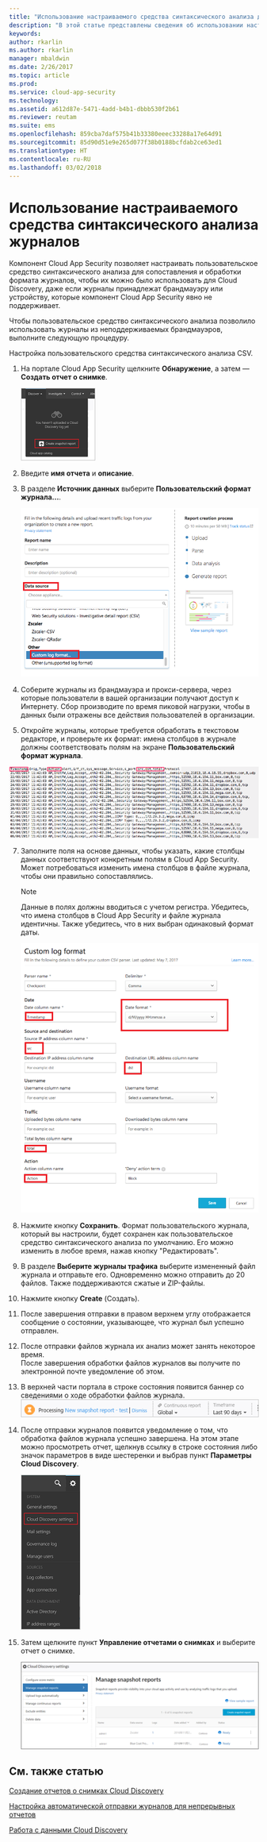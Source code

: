 ```yaml
---
title: "Использование настраиваемого средства синтаксического анализа для журналов, которые не поддерживаются | Документация Майкрософт"
description: "В этой статье представлены сведения об использовании настраиваемого средства синтаксического анализа журналов для отправки журналов устройств, которые не поддерживаются в Cloud App Security."
keywords: 
author: rkarlin
ms.author: rkarlin
manager: mbaldwin
ms.date: 2/26/2017
ms.topic: article
ms.prod: 
ms.service: cloud-app-security
ms.technology: 
ms.assetid: a612d87e-5471-4add-b4b1-dbbb530f2b61
ms.reviewer: reutam
ms.suite: ems
ms.openlocfilehash: 859cba7daf575b41b33380eeec33288a17e64d91
ms.sourcegitcommit: 85d90d51e9e265d077f38b0188bcfdab2ce63ed1
ms.translationtype: HT
ms.contentlocale: ru-RU
ms.lasthandoff: 03/02/2018
---
```

# <a name="use-a-custom-log-parser"></a>Использование настраиваемого средства синтаксического анализа журналов
Компонент Cloud App Security позволяет настраивать пользовательское средство синтаксического анализа для сопоставления и обработки формата журналов, чтобы их можно было использовать для Cloud Discovery, даже если журналы принадлежат брандмауэру или устройству, которые компонент Cloud App Security явно не поддерживает. 

Чтобы пользовательское средство синтаксического анализа позволило использовать журналы из неподдерживаемых брандмауэров, выполните следующую процедуру. 


 
Настройка пользовательского средства синтаксического анализа CSV.
1.  На портале Cloud App Security щелкните **Обнаружение**, а затем — **Создать отчет о снимке**.  
  
    ![Создание отчета о снимке](./media/create-new-snapshot-report.png)
     
3.  Введите **имя отчета** и **описание**.
  
4.  В разделе **Источник данных** выберите **Пользовательский формат журнала...**.  

     ![Новый отчет о снимке](./media/custom-log-upload.png)   

5. Соберите журналы из брандмауэра и прокси-сервера, через которые пользователи в вашей организации получают доступ к Интернету. Сбор производите по время пиковой нагрузки, чтобы в данных были отражены все действия пользователей в организации. 

6. Откройте журналы, которые требуется обработать в текстовом редакторе, и проверьте их формат: имена столбцов в журнале должны соответствовать полям на экране **Пользовательский формат журнала**.

  ![Средство синтаксического анализа пользовательского журнала](./media/log-data.png) 

7. Заполните поля на основе данных, чтобы указать, какие столбцы данных соответствуют конкретным полям в Cloud App Security. Может потребоваться изменить имена столбцов в файле журнала, чтобы они правильно сопоставлялись.
  
   > [!NOTE]
    > Данные в полях должны вводиться с учетом регистра. Убедитесь, что имена столбцов в Cloud App Security и файле журнала идентичны. Также убедитесь, что в них выбран одинаковый формат даты.

   ![Средство синтаксического анализа пользовательского журнала](./media/custom-log-parser.png) 


7. Нажмите кнопку **Сохранить**. Формат пользовательского журнала, который вы настроили, будет сохранен как пользовательское средство синтаксического анализа по умолчанию. Его можно изменить в любое время, нажав кнопку "Редактировать".

5. В разделе **Выберите журналы трафика** выберите измененный файл журнала и отправьте его. Одновременно можно отправить до 20 файлов. Также поддерживаются сжатые и ZIP-файлы.  
  

6.  Нажмите кнопку **Create** (Создать).  

7.  После завершения отправки в правом верхнем углу отображается сообщение о состоянии, указывающее, что журнал был успешно отправлен.  
  
8.  После отправки файлов журнала их анализ может занять некоторое время.  
После завершения обработки файлов журналов вы получите по электронной почте уведомление об этом. 
  
9. В верхней части портала в строке состояния появится баннер со сведениями о ходе обработки файлов журнала.  
![строка меню с сообщением об обработке файлов журнала](./media/processing-log-file-menu-bar.png) 
   
10. После отправки журналов появится уведомление о том, что обработка файлов журнала успешно завершена. На этом этапе можно просмотреть отчет, щелкнув ссылку в строке состояния либо значок параметров в виде шестеренки и выбрав пункт **Параметры Cloud Discovery**.   
  
     ![Вкладка параметров обнаружения](./media/discovery-settings-tab.png)
11. Затем щелкните пункт **Управление отчетами о снимках** и выберите отчет о снимке.
 
    ![Управление отчетами о моментальных снимках](./media/snapshot-report-managment.png)

  
      




## <a name="see-also"></a>См. также статью
 
[Создание отчетов о снимках Cloud Discovery](create-snapshot-cloud-discovery-reports.md)

[Настройка автоматической отправки журналов для непрерывных отчетов](configure-automatic-log-upload-for-continuous-reports.md)

[Работа с данными Cloud Discovery](working-with-cloud-discovery-data.md)

